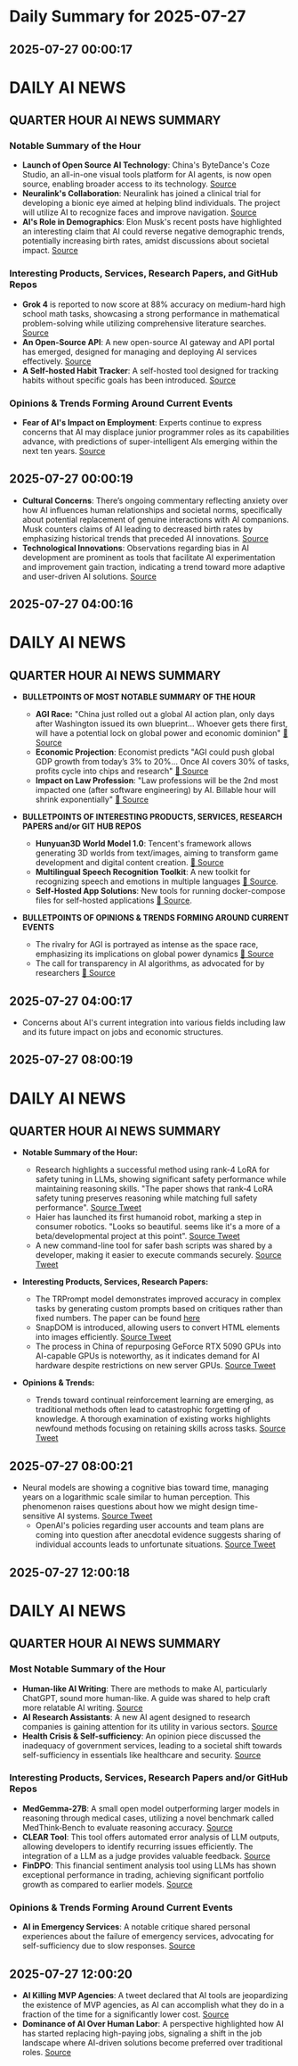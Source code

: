 # Daily Summary for 2025-07-27

## 2025-07-27 00:00:17

# DAILY AI NEWS

## QUARTER HOUR AI NEWS SUMMARY

### Notable Summary of the Hour
- **Launch of Open Source AI Technology**: China's ByteDance's Coze Studio, an all-in-one visual tools platform for AI agents, is now open source, enabling broader access to its technology. [Source](https://x.com/i/web/status/1949243477776290063)
- **Neuralink's Collaboration**: Neuralink has joined a clinical trial for developing a bionic eye aimed at helping blind individuals. The project will utilize AI to recognize faces and improve navigation. [Source](https://x.com/i/web/status/1949206339256746314)
- **AI's Role in Demographics**: Elon Musk's recent posts have highlighted an interesting claim that AI could reverse negative demographic trends, potentially increasing birth rates, amidst discussions about societal impact. [Source](https://x.com/i/web/status/1949234039371772390)

### Interesting Products, Services, Research Papers, and GitHub Repos
- **Grok 4** is reported to now score at 88% accuracy on medium-hard high school math tasks, showcasing a strong performance in mathematical problem-solving while utilizing comprehensive literature searches. [Source](https://x.com/i/web/status/1949203542906208525)
- **An Open-Source API**: A new open-source AI gateway and API portal has emerged, designed for managing and deploying AI services effectively. [Source](https://x.com/i/web/status/1949232114118820349)
- **A Self-hosted Habit Tracker**: A self-hosted tool designed for tracking habits without specific goals has been introduced. [Source](https://x.com/i/web/status/1949239719067324770)

### Opinions & Trends Forming Around Current Events
- **Fear of AI's Impact on Employment**: Experts continue to express concerns that AI may displace junior programmer roles as its capabilities advance, with predictions of super-intelligent AIs emerging within the next ten years. [Source](https://x.com/i/web/status/1949222895995277456)

## 2025-07-27 00:00:19

- **Cultural Concerns**: There’s ongoing commentary reflecting anxiety over how AI influences human relationships and societal norms, specifically about potential replacement of genuine interactions with AI companions. Musk counters claims of AI leading to decreased birth rates by emphasizing historical trends that preceded AI innovations. [Source](https://x.com/i/web/status/1949233341859078192)
- **Technological Innovations**: Observations regarding bias in AI development are prominent as tools that facilitate AI experimentation and improvement gain traction, indicating a trend toward more adaptive and user-driven AI solutions. [Source](https://x.com/i/web/status/1949201652591874384)

## 2025-07-27 04:00:16

# DAILY AI NEWS

## QUARTER HOUR AI NEWS SUMMARY

- **BULLETPOINTS OF MOST NOTABLE SUMMARY OF THE HOUR**  
  - **AGI Race:** "China just rolled out a global AI action plan, only days after Washington issued its own blueprint... Whoever gets there first, will have a potential lock on global power and economic dominion" [🔗 Source](https://x.com/i/web/status/1949312627538272484)  
  - **Economic Projection**: Economist predicts "AGI could push global GDP growth from today’s 3% to 20%... Once AI covers 30% of tasks, profits cycle into chips and research" [🔗 Source](https://x.com/i/web/status/1949282299922763786)  
  - **Impact on Law Profession**: "Law professions will be the 2nd most impacted one (after software engineering) by AI. Billable hour will shrink exponentially" [🔗 Source](https://x.com/i/web/status/1949317018571649336)  

- **BULLETPOINTS OF INTERESTING PRODUCTS, SERVICES, RESEARCH PAPERS and/or GIT HUB REPOS**  
  - **Hunyuan3D World Model 1.0**: Tencent's framework allows generating 3D worlds from text/images, aiming to transform game development and digital content creation. [🔗 Source](https://x.com/i/web/status/1949299709488627980)  
  - **Multilingual Speech Recognition Toolkit**: A new toolkit for recognizing speech and emotions in multiple languages [🔗 Source](https://x.com/i/web/status/1949277787912548505).  
  - **Self-Hosted App Solutions**: New tools for running docker-compose files for self-hosted applications [🔗 Source](https://x.com/i/web/status/1949315862260822256).  

- **BULLETPOINTS OF OPINIONS & TRENDS FORMING AROUND CURRENT EVENTS**  
  - The rivalry for AGI is portrayed as intense as the space race, emphasizing its implications on global power dynamics [🔗 Source](https://x.com/i/web/status/1949309158856986783)  
  - The call for transparency in AI algorithms, as advocated for by researchers [🔗 Source](https://x.com/i/web/status/1949303340502073483)

## 2025-07-27 04:00:17

- Concerns about AI's current integration into various fields including law and its future impact on jobs and economic structures.

## 2025-07-27 08:00:19

# DAILY AI NEWS

## QUARTER HOUR AI NEWS SUMMARY  
- **Notable Summary of the Hour:**  
  - Research highlights a successful method using rank-4 LoRA for safety tuning in LLMs, showing significant safety performance while maintaining reasoning skills. "The paper shows that rank‑4 LoRA safety tuning preserves reasoning while matching full safety performance". [Source Tweet](https://x.com/i/web/status/1949365638746829224)  
  - Haier has launched its first humanoid robot, marking a step in consumer robotics. "Looks so beautiful. seems like it's a more of a beta/developmental project at this point". [Source Tweet](https://x.com/i/web/status/1949349186769498348)  
  - A new command-line tool for safer bash scripts was shared by a developer, making it easier to execute commands securely. [Source Tweet](https://x.com/i/web/status/1949376747213840884)  

- **Interesting Products, Services, Research Papers:**  
  - The TRPrompt model demonstrates improved accuracy in complex tasks by generating custom prompts based on critiques rather than fixed numbers. The paper can be found [here](https://x.com/i/web/status/1949334919034945857)  
  - SnapDOM is introduced, allowing users to convert HTML elements into images efficiently. [Source Tweet](https://x.com/i/web/status/1949369124636770605)  
  - The process in China of repurposing GeForce RTX 5090 GPUs into AI-capable GPUs is noteworthy, as it indicates demand for AI hardware despite restrictions on new server GPUs. [Source Tweet](https://x.com/i/web/status/1949368386514731052)  

- **Opinions & Trends:**  
  - Trends toward continual reinforcement learning are emerging, as traditional methods often lead to catastrophic forgetting of knowledge. A thorough examination of existing works highlights newfound methods focusing on retaining skills across tasks. [Source Tweet](https://x.com/i/web/status/1949325606778495432)

## 2025-07-27 08:00:21

- Neural models are showing a cognitive bias toward time, managing years on a logarithmic scale similar to human perception. This phenomenon raises questions about how we might design time-sensitive AI systems. [Source Tweet](https://x.com/i/web/status/1949351042568614189)  
  - OpenAI's policies regarding user accounts and team plans are coming into question after anecdotal evidence suggests sharing of individual accounts leads to unfortunate situations. [Source Tweet](https://x.com/i/web/status/1949364952717738341)

## 2025-07-27 12:00:18

# DAILY AI NEWS

## QUARTER HOUR AI NEWS SUMMARY

### Most Notable Summary of the Hour
- **Human-like AI Writing**: There are methods to make AI, particularly ChatGPT, sound more human-like. A guide was shared to help craft more relatable AI writing. [Source](https://x.com/i/web/status/1949439380202115330)
- **AI Research Assistants**: A new AI agent designed to research companies is gaining attention for its utility in various sectors. [Source](https://x.com/i/web/status/1949437639741911171)
- **Health Crisis & Self-sufficiency**: An opinion piece discussed the inadequacy of government services, leading to a societal shift towards self-sufficiency in essentials like healthcare and security. [Source](https://x.com/i/web/status/1949432537815629833)

### Interesting Products, Services, Research Papers and/or GitHub Repos
- **MedGemma‑27B**: A small open model outperforming larger models in reasoning through medical cases, utilizing a novel benchmark called MedThink‑Bench to evaluate reasoning accuracy. [Source](https://x.com/i/web/status/1949426037311287505)
- **CLEAR Tool**: This tool offers automated error analysis of LLM outputs, allowing developers to identify recurring issues efficiently. The integration of a LLM as a judge provides valuable feedback. [Source](https://x.com/i/web/status/1949410686167359994)
- **FinDPO**: This financial sentiment analysis tool using LLMs has shown exceptional performance in trading, achieving significant portfolio growth as compared to earlier models. [Source](https://x.com/i/web/status/1949398102898524286)

### Opinions & Trends Forming Around Current Events
- **AI in Emergency Services**: A notable critique shared personal experiences about the failure of emergency services, advocating for self-sufficiency due to slow responses. [Source](https://x.com/i/web/status/1949434228275384757)

## 2025-07-27 12:00:20

- **AI Killing MVP Agencies**: A tweet declared that AI tools are jeopardizing the existence of MVP agencies, as AI can accomplish what they do in a fraction of the time for a significantly lower cost. [Source](https://x.com/i/web/status/1949431660602114165)
- **Dominance of AI Over Human Labor**: A perspective highlighted how AI has started replacing high-paying jobs, signaling a shift in the job landscape where AI-driven solutions become preferred over traditional roles. [Source](https://x.com/i/web/status/1949429984830828582)

